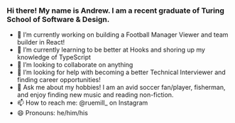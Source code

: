 ### Hi there!  My name is Andrew.  I am a recent graduate of Turing School of Software & Design.

- 🔭 I’m currently working on building a Football Manager Viewer and team builder in React! 
- 🌱 I’m currently learning to be better at Hooks and shoring up my knowledge of TypeScript
- 👯 I’m looking to collaborate on anything 
- 🤔 I’m looking for help with becoming a better Technical Interviewer and finding career opportunities!
- 💬 Ask me about my hobbies! I am an avid soccer fan/player, fisherman, and enjoy finding new music and reading non-fiction.
- 📫 How to reach me: @ruemill_ on Instagram
- 😄 Pronouns: he/him/his
